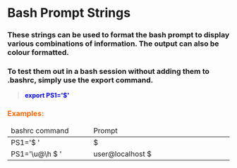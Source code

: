 <h1>Bash Prompt Strings</h1>
<h3>These strings can be used to format the bash prompt to display various combinations of information. The output can also be colour formatted.</h3>
<h3>To test them out in a bash session without adding them to .bashrc, simply use the export command.</h3>
<blockquote>
<p><strong><span style="color: #0000ff;">export PS1='$'</span></strong></p>
</blockquote>
<h3><span style="color: #ff6600;">Examples:</span></h3>
<table class="editorDemoTable" style="height: 220px;" width="574">
<thead>
<tr>
<td style="width: 181.033px;">bashrc command</td>
<td style="width: 323.7px;">Prompt</td>
</tr>
</thead>
<tbody>
<tr>
<td style="width: 181.033px;">PS1='$ '</td>
<td style="width: 323.7px;">$</td>
</tr>
<tr>
<td style="width: 181.033px;">PS1='\u@\h $ '</td>
<td style="width: 323.7px;">user@localhost $ </td>
</tr>
</tbody>
</table>
<p><strong>&nbsp;</strong></p>
<p>&nbsp;</p>
